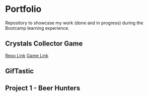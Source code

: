 # Portfolio
Repository to showcase my work (done and in progress) during the Bootcamp learning experience. 


## Crystals Collector Game
[Repo Link](https://github.com/sergioardz79/unit-4-game)
[Game Link](https://sergioardz79.github.io/unit-4-game/index.html)


## GifTastic



## Project 1 - Beer Hunters
